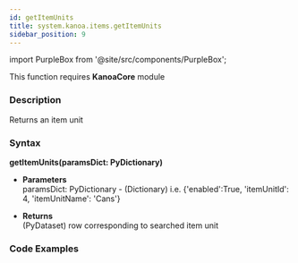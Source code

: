 ```yaml
---
id: getItemUnits
title: system.kanoa.items.getItemUnits
sidebar_position: 9
---
```

import PurpleBox from '@site/src/components/PurpleBox';

<PurpleBox>This function requires <b>KanoaCore</b> module</PurpleBox>

### Description
Returns an item unit 

### Syntax
**getItemUnits(paramsDict: PyDictionary)**

- **Parameters**  
    paramsDict: PyDictionary - (Dictionary) i.e. {'enabled':True, 'itemUnitId': 4, 'itemUnitName': 'Cans'}

    
- **Returns**  
    (PyDataset) row corresponding to searched item unit


### Code Examples

```py

```